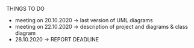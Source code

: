 THINGS TO DO
* meeting on 20.10.2020 -> last version of UML diagrams 
* meeting on 22.10.2020 -> description of project and diagrams & class diagram
* 28.10.2020 -> REPORT DEADLINE
